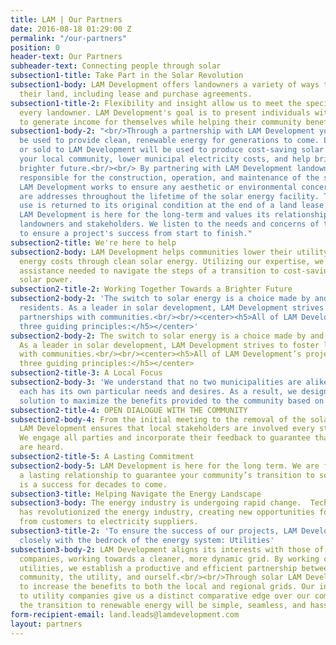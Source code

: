 ```yaml
---
title: LAM | Our Partners
date: 2016-08-18 01:29:00 Z
permalink: "/our-partners"
position: 0
header-text: Our Partners
subheader-text: Connecting people through solar
subsection1-title: Take Part in the Solar Revolution
subsection1-body: LAM Development offers landowners a variety of ways to monetize
  their land, including lease and purchase agreements.
subsection1-title-2: Flexibility and insight allow us to meet the specific needs of
  every landowner. LAM Development's goal is to present individuals with opportunities
  to generate income for themselves while helping their community benefit from solar.
subsection1-body-2: "<br/>Through a partnership with LAM Development your land will
  be used to provide clean, renewable energy for generations to come. Land leased
  or sold to LAM Development will be used to produce cost-saving solar energy, improve
  your local community, lower municipal electricity costs, and help bring about a
  brighter future.<br/><br/> By partnering with LAM Development landowners are not
  responsible for the construction, operation, and maintenance of the solar facility.
  LAM Development works to ensure any aesthetic or environmental concerns of the landowners
  are addresses throughout the lifetime of the solar energy facility. The land we
  use is returned to its original condition at the end of a land lease.<br/><br/>
  LAM Development is here for the long-term and values its relationships with local
  landowners and stakeholders. We listen to the needs and concerns of the community
  to ensure a project's success from start to finish."
subsection2-title: We're here to help
subsection2-body: LAM Development helps communities lower their utility bills and
  energy costs through clean solar energy. Utilizing our expertise, we provide the
  assistance needed to navigate the steps of a transition to cost-saving renewable
  solar power.
subsection2-title-2: Working Together Towards a Brighter Future
subsection2-body-2: 'The switch to solar energy is a choice made by and for local
  residents. As a leader in solar development, LAM Development strives to foster lasting
  partnerships with communities.<br/><br/><center><h5>All of LAM Development’s projects follow
  three guiding principles:</h5></center>'
subsection2-body-2: The switch to solar energy is a choice made by and for local residents.
  As a leader in solar development, LAM Development strives to foster lasting partnerships
  with communities.<br/><br/><center><h5>All of LAM Development’s projects follow
  three guiding principles:</h5></center>
subsection2-title-3: A Local Focus
subsection2-body-3: 'We understand that no two municipalities are alike, and that
  each has its own particular needs and desires. As a result, we design each solar
  solution to maximize the benefits provided to the community based on local circumstance. '
subsection2-title-4: OPEN DIALOGUE WITH THE COMMUNITY
subsection2-body-4: From the initial meeting to the removal of the solar energy facility,
  LAM Development ensures that local stakeholders are involved every step of the way.
  We engage all parties and incorporate their feedback to guarantee that all voices
  are heard.
subsection2-title-5: A Lasting Commitment
subsection2-body-5: LAM Development is here for the long term. We are focused on creating
  a lasting relationship to guarantee your community’s transition to solar energy
  is a success for decades to come.
subsection3-title: Helping Navigate the Energy Landscape
subsection3-body: The energy industry is undergoing rapid change.  Technological advancement
  has revolutionized the energy industry, creating new opportunities for everyone
  from customers to electricity suppliers.
subsection3-title-2: 'To ensure the success of our projects, LAM Development works
  closely with the bedrock of the energy system: Utilities'
subsection3-body-2: LAM Development aligns its interests with those of local utility
  companies, working towards a cleaner, more dynamic grid. By working closely with
  utilities, we establish a productive and efficient partnership between the local
  community, the utility, and ourself.<br/><br/>Through solar LAM Development seeks
  to increase the benefits to both the local and regional grids. Our invaluable relationships
  to utility companies give us a distinct comparative edge over our competitors, assuring
  the transition to renewable energy will be simple, seamless, and hassle-free.
form-recipient-email: land.leads@lamdevelopment.com
layout: partners
---
```


